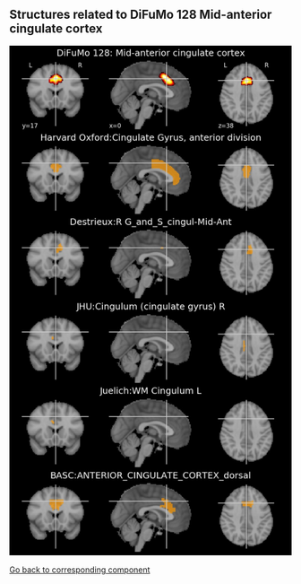 


## Structures related to DiFuMo 128 Mid-anterior cingulate cortex

![19](19.jpg "Structures related to DiFuMo 128 Mid-anterior cingulate cortex")

[Go back to corresponding component](https://parietal-inria.github.io/DiFuMo/128/html/19.html)